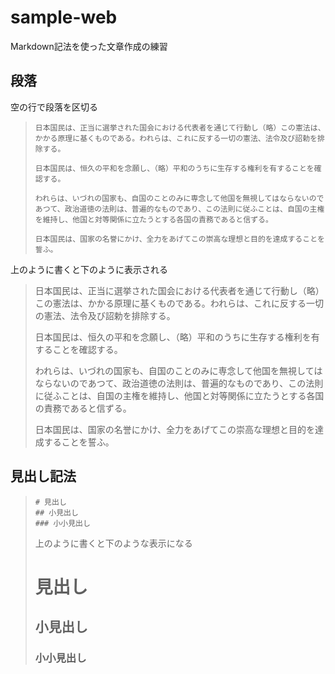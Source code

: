 # sample-web

Markdown記法を使った文章作成の練習

## 段落

空の行で段落を区切る

> ```
>日本国民は、正当に選挙された国会における代表者を通じて行動し（略）この憲法は、かかる原理に基くものである。われらは、これに反する一切の憲法、法令及び詔勅を排除する。
>
>日本国民は、恒久の平和を念願し、（略）平和のうちに生存する権利を有することを確認する。
>
>われらは、いづれの国家も、自国のことのみに専念して他国を無視してはならないのであつて、政治道徳の法則は、普遍的なものであり、この法則に従ふことは、自国の主権を維持し、他国と対等関係に立たうとする各国の責務であると信ずる。
>
>日本国民は、国家の名誉にかけ、全力をあげてこの崇高な理想と目的を達成することを誓ふ。
> ```

上のように書くと下のように表示される

>日本国民は、正当に選挙された国会における代表者を通じて行動し（略）この憲法は、かかる原理に基くものである。われらは、これに反する一切の憲法、法令及び詔勅を排除する。
>
>日本国民は、恒久の平和を念願し、（略）平和のうちに生存する権利を有することを確認する。
>
>われらは、いづれの国家も、自国のことのみに専念して他国を無視してはならないのであつて、政治道徳の法則は、普遍的なものであり、この法則に従ふことは、自国の主権を維持し、他国と対等関係に立たうとする各国の責務であると信ずる。
>
>日本国民は、国家の名誉にかけ、全力をあげてこの崇高な理想と目的を達成することを誓ふ。



## 見出し記法

> ```
># 見出し
>## 小見出し
>### 小小見出し
>```
>上のように書くと下のような表示になる
> # 見出し
> ## 小見出し
> ### 小小見出し

